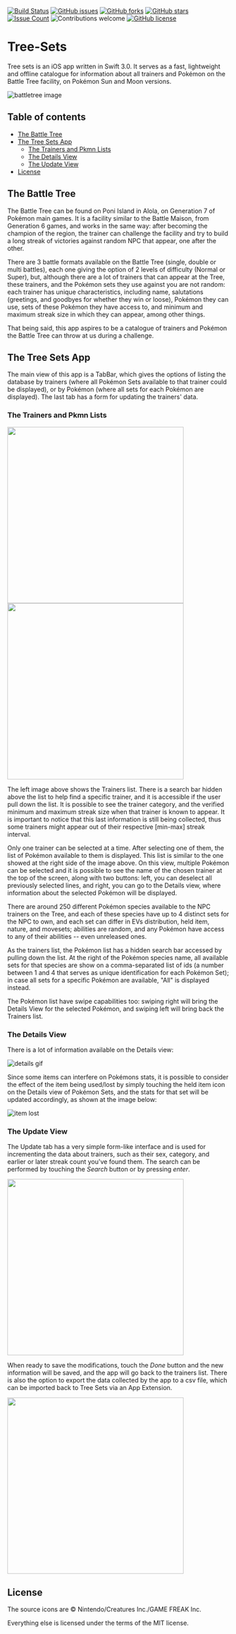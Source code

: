[![Build Status](https://travis-ci.org/cristiannomartins/Tree-Sets.svg?branch=master)](https://travis-ci.org/cristiannomartins/Tree-Sets)
[![GitHub issues](https://img.shields.io/github/issues/cristiannomartins/Tree-Sets.svg)](https://github.com/cristiannomartins/Tree-Sets/issues)
[![GitHub forks](https://img.shields.io/github/forks/cristiannomartins/Tree-Sets.svg)](https://github.com/cristiannomartins/Tree-Sets/network)
[![GitHub stars](https://img.shields.io/github/stars/cristiannomartins/Tree-Sets.svg)](https://github.com/cristiannomartins/Tree-Sets/stargazers) <!---[![Code Climate](https://codeclimate.com/github/cristiannomartins/Tree-Sets/badges/gpa.svg)](https://codeclimate.com/github/cristiannomartins/Tree-Sets)-->
[![Issue Count](https://codeclimate.com/github/cristiannomartins/Tree-Sets/badges/issue_count.svg)](https://codeclimate.com/github/cristiannomartins/Tree-Sets)
![Contributions welcome](https://img.shields.io/badge/contributions-welcome-brightgreen.svg)
[![GitHub license](https://img.shields.io/badge/license-MIT-blue.svg)](https://raw.githubusercontent.com/cristiannomartins/Tree-Sets/master/License.md)

# Tree-Sets
Tree sets is an iOS app written in Swift 3.0. It serves as a fast, lightweight and offline catalogue for information about all trainers and Pokémon on the Battle Tree facility, on Pokémon Sun and Moon versions.

![battletree image](https://www.serebii.net/sunmoon/battletree.jpg)

## Table of contents

- [The Battle Tree](#the-battle-tree)
- [The Tree Sets App](#the-tree-sets-app)
    - [The Trainers and Pkmn Lists](#the-trainers-and-pkmn-lists)
    - [The Details View](#the-details-view)
    - [The Update View](#the-update-view)
- [License](#license)

## The Battle Tree
The Battle Tree can be found on Poni Island in Alola, on Generation 7 of Pokémon main games. It is a facility similar to the Battle Maison, from Generation 6 games, and works in the same way: after becoming the champion of the region, the trainer can challenge the facility and try to build a long streak of victories against random NPC that appear, one after the other.

There are 3 battle formats available on the Battle Tree (single, double or multi battles), each one giving the option of 2 levels of difficulty (Normal or Super), but, although there are a lot of trainers that can appear at the Tree, these trainers, and the Pokémon sets they use against you are not random: each trainer has unique characteristics, including name, salutations (greetings, and goodbyes for whether they win or loose), Pokémon they can use, sets of these Pokémon they have access to, and minimum and maximum streak size in which they can appear, among other things.

That being said, this app aspires to be a catalogue of trainers and Pokémon the Battle Tree can throw at us during a challenge.

## The Tree Sets App
The main view of this app is a TabBar, which gives the options of listing the database by trainers (where all Pokémon Sets available to that trainer could be displayed), or by Pokémon (where all sets for each Pokémon are displayed). The last tab has a form for updating the trainers' data.

### The Trainers and Pkmn Lists
<img src="https://github.com/cristiannomartins/Tree-Sets/blob/master/Screenshots/TreeSetsShot.png?raw=true" width="400"/> <img src="https://github.com/cristiannomartins/Tree-Sets/blob/master/Screenshots/PkmnSelected.png?raw=true" width="400"/>

The left image above shows the Trainers list. There is a search bar hidden above the list to help find a specific trainer, and it is accessible if the user pull down the list. It is possible to see the trainer category, and the verified minimum and maximum streak size when that trainer is known to appear. It is important to notice that this last information is still being collected, thus some trainers might appear out of their respective [min-max] streak interval.

Only one trainer can be selected at a time. After selecting one of them, the list of Pokémon available to them is displayed. This list is similar to the one showed at the right side of the image above. On this view, multiple Pokémon can be selected and it is possible to see the name of the chosen trainer at the top of the screen, along with two buttons: left, you can deselect all previously selected lines, and right, you can go to the Details view, where information about the selected Pokémon will be displayed.

There are around 250 different Pokémon species available to the NPC trainers on the Tree, and each of these species have up to 4 distinct sets for the NPC to own, and each set can differ in EVs distribution, held item, nature, and movesets; abilities are random, and any Pokémon have access to any of their abilities -- even unreleased ones.

As the trainers list, the Pokémon list has a hidden search bar accessed by pulling down the list. At the right of the Pokémon species name, all available sets for that species are show on a comma-separated list of ids (a number between 1 and 4 that serves as unique identification for each Pokémon Set); in case all sets for a specific Pokémon are available, "All" is displayed instead.

The Pokémon list have swipe capabilities too: swiping right will bring the Details View for the selected Pokémon, and swiping left will bring back the Trainers list.

### The Details View
There is a lot of information available on the Details view: 

![details gif](https://github.com/cristiannomartins/Tree-Sets/blob/master/Screenshots/details.gif?raw=true)

Since some items can interfere on Pokémons stats, it is possible to consider the effect of the item being used/lost by simply touching the held item icon on the Details view of Pokémon Sets, and the stats for that set will be updated accordingly, as shown at the image below:

![item lost](https://github.com/cristiannomartins/Tree-Sets/blob/master/Screenshots/itemLost.png?raw=true)

### The Update View
The Update tab has a very simple form-like interface and is used for incrementing the data about trainers, such as their sex, category, and earlier or later streak count you've found them. The search can be performed by touching the _Search_ button or by pressing _enter_.

<img src="https://github.com/cristiannomartins/Tree-Sets/blob/master/Screenshots/update.png?raw=true" width="400"/>

When ready to save the modifications, touch the _Done_ button and the new information will be saved, and the app will go back to the trainers list. There is also the option to export the data collected by the app to a csv file, which can be imported back to Tree Sets via an App Extension.

<img src="https://github.com/cristiannomartins/Tree-Sets/blob/master/Screenshots/appExtension.png?raw=true" width="400"/>

## License
The source icons are © Nintendo/Creatures Inc./GAME FREAK Inc.

Everything else is licensed under the terms of the MIT license.
